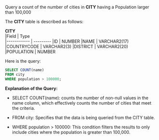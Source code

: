 Query a count of the number of cities in __CITY__ having a Population larger than 100,000

The __CITY__ table is described as follows:

  __CITY__     
|Field        | Type                     
|------------ | ---------
|ID           | NUMBER
|NAME         | VARCHAR2(17)
|COUNTRYCODE  | VARCHAR2(3)
|DISTRICT     | VARCHAR2(20)
|POPULATION   | NUMBER

Here is the query:
```SQL
SELECT COUNT(name)
FROM city
WHERE population > 100000;
```

**Explanation of the Query:**

- SELECT COUNT(name): counts the number of non-null values in the name column, which effectively counts the number of cities that meet the criteria.

- FROM city: Specifies that the data is being queried from the CITY table.

- WHERE population > 100000: This condition filters the results to only include cities where the population is greater than 100,000.
